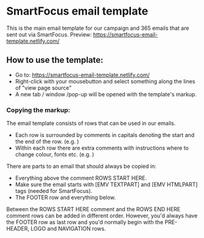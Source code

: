 # SmartFocus email template

This is the main email template for our campaign and 365 emails that are sent out via SmartFocus.
Preview: https://smartfocus-email-template.netlify.com/


## How to use the template:

- Go to: https://smartfocus-email-template.netlify.com/
- Right-click with your mousebutton and select something along the lines of "view page source"
- A new tab / window /pop-up will be opened with the template's markup.

### Copying the markup:

The email template consists of rows that can be used in our emails. 
 - Each row is surrounded by comments in capitals denoting the start and the end of the row. (e.g. <!-- LOGO ROW --> )
 - Within each row there are extra comments with instructions where to change colour, fonts etc. (e.g. <!-- row's background colour 2x -->)

There are parts to an email that should always be copied in: 
- Everything above the comment  ROWS START HERE.
- Make sure the email starts with [EMV TEXTPART] and [EMV HTMLPART] tags (needed for SmartFocus).
- The FOOTER row and everything below.

Between the ROWS START HERE comment and the ROWS END HERE comment rows can be added in different order.
However, you'd always have the FOOTER row as last row and you'd normally begin with the PRE-HEADER, LOGO and NAVIGATION rows.
